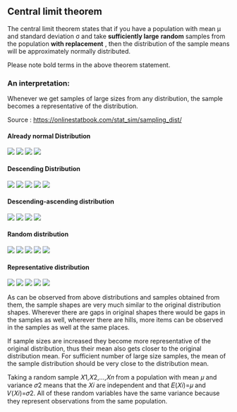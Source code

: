 ## Central limit theorem  

The central limit theorem states that if you have a population with mean μ and standard deviation σ and take **sufficiently large** **random** samples from the population **with replacement** , then the distribution of the sample means will be approximately normally distributed.  

Please note bold terms in the above theorem statement.  

### An interpretation:

Whenever we get samples of large sizes from any distribution, the sample becomes a representative of the distribution.  

Source : https://onlinestatbook.com/stat_sim/sampling_dist/  

#### Already normal Distribution

<img src="CLT/sample1.png" >
<img src="CLT/sample2.png" >
<img src="CLT/sample3.png" >
<img src="CLT/sample4.png" >

#### Descending Distribution  

<img src="CLT/desc1.png" >
<img src="CLT/desc2.png" >
<img src="CLT/desc3.png" >
<img src="CLT/desc4.png" >
<img src="CLT/desc5.png" >

#### Descending-ascending distribution

<img src="CLT/descasc1.png" >
<img src="CLT/descasc2.png" >
<img src="CLT/descasc3.png" >
<img src="CLT/descasc4.png" >

#### Random distribution

<img src="CLT/random1.png" >
<img src="CLT/random2.png" >
<img src="CLT/random3.png" >
<img src="CLT/random4.png" >
<img src="CLT/random5.png" >

#### Representative distribution

<img src="CLT/repr1.png" >
<img src="CLT/repr2.png" >
<img src="CLT/repr3.png" >
<img src="CLT/repr4.png" >
<img src="CLT/repr5.png" >

As can be observed from above distributions and samples obtained from them, the sample shapes are very much similar to the original distribution shapes. Wherever there are gaps in original shapes there would be gaps in the samples as well, wherever there are hills, more items can be observed in the samples as well at the same places.  

If sample sizes are increased they become more representative of the original distribution, thus their mean also gets closer to the original distribution mean. For sufficient number of large size samples, the mean of the sample distribution should be very close to the distribution mean.

Taking a random sample 𝑋1,𝑋2,…,𝑋𝑛 from a population with mean 𝜇 and variance 𝜎2 means that the 𝑋𝑖 are independent and that 𝐸(𝑋𝑖)=𝜇 and 𝑉(𝑋𝑖)=𝜎2. All of these random variables have the same variance because they represent observations from the same population.







